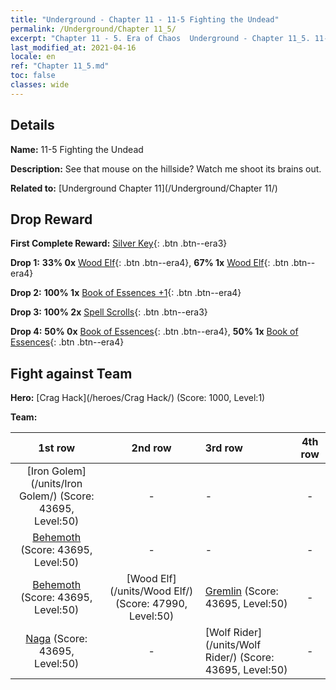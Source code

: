 ```yaml
---
title: "Underground - Chapter 11 - 11-5 Fighting the Undead"
permalink: /Underground/Chapter 11_5/
excerpt: "Chapter 11 - 5. Era of Chaos  Underground - Chapter 11_5. 11-5 Fighting the Undead"
last_modified_at: 2021-04-16
locale: en
ref: "Chapter 11_5.md"
toc: false
classes: wide
---
```


## Details

 **Name:** 11-5 Fighting the Undead

 **Description:** See that mouse on the hillside? Watch me shoot its brains out.

 **Related to:** [Underground Chapter 11](/Underground/Chapter 11/)

## Drop Reward

 **First Complete Reward:** [Silver Key](/Items/con_693/){: .btn .btn--era3}

 **Drop 1:** **33% 0x** [Wood Elf](/Items/unt_201/){: .btn .btn--era4}, **67% 1x** [Wood Elf](/Items/unt_201/){: .btn .btn--era4}

 **Drop 2:** **100% 1x** [Book of Essences +1](/Items/mat_46/){: .btn .btn--era4}

 **Drop 3:** **100% 2x** [Spell Scrolls](/Items/con_694/){: .btn .btn--era3}

 **Drop 4:** **50% 0x** [Book of Essences](/Items/mat_39/){: .btn .btn--era4}, **50% 1x** [Book of Essences](/Items/mat_39/){: .btn .btn--era4}


## Fight against Team
 **Hero:** [Crag Hack](/heroes/Crag Hack/) (Score: 1000, Level:1)

 **Team:**


  | 1st row | 2nd row | 3rd row | 4th row |
  |:----:|:----:|:----|:----:|
  | [Iron Golem](/units/Iron Golem/) (Score: 43695, Level:50)  | - | - | - |
  | [Behemoth](/units/Behemoth/) (Score: 43695, Level:50)  | - | - | - |
  | [Behemoth](/units/Behemoth/) (Score: 43695, Level:50)  | [Wood Elf](/units/Wood Elf/) (Score: 47990, Level:50)  | [Gremlin](/units/Gremlin/) (Score: 43695, Level:50)  | - |
  | [Naga](/units/Naga/) (Score: 43695, Level:50)  | - | [Wolf Rider](/units/Wolf Rider/) (Score: 43695, Level:50)  | - |


